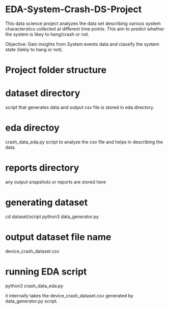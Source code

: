 # EDA-System-Crash-DS-Project

This data science project analyzes the data set describing various system characterstics collected at different time points.
This aim to predict whether the system is likey to hang/crash or not.

Objective: Gain insights from System events data and classify the system state (liekly to hang or not).

# Project folder structure

dataset directory 
=================
script that generates data and output csv file is stored in eda directory.

eda directoy
============
crash_data_eda.py script to analyze the csv file and helps in describing the data.

reports directory
=================
any output snapshots or reports are stored here

generating dataset
===================

cd dataset/script
python3 data_generator.py

output dataset file name
=========================
device_crash_dataset.csv

running EDA script
==================

python3 crash_data_eda.py

it internally takes the device_crash_dataset.csv generated by data_generator.py script.
